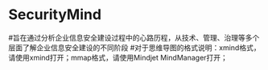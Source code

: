 # SecurityMind
#旨在通过分析企业信息安全建设过程中的心路历程，从技术、管理、治理等多个层面了解企业信息安全建设的不同阶段
#对于思维导图的格式说明：xmind格式，请使用xmind打开；mmap格式，请使用Mindjet MindManager打开；

